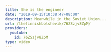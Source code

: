 ```yaml
---
title: She is the engineer
date: "2019-09-15T10:38:47+08:00"
description: Meanwhile in the Soviet Union...
url: /thefinnishbolshevik/76ZSzjv8ZpM/
providers:
  youtube:
    id: 76ZSzjv8ZpM
type: video
---
```

